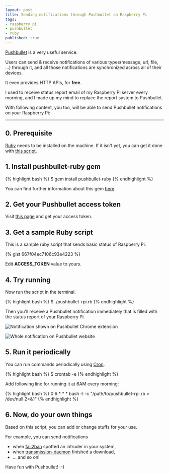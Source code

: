 ```yaml
---
layout: post
title: Sending notifications through Pushbullet on Raspberry Pi
tags:
- raspberry pi
- pushbullet
- ruby
published: true
---
```


[Pushbullet](https://www.pushbullet.com/) is a very useful service.

Users can send & receive notifications of various types(message, url, file, ...) through it, and all those notifications are synchronized across all of their devices.

It even provides HTTP APIs, for **free**.

I used to receive status report email of my Raspberry Pi server every morning, and I made up my mind to replace the report system to Pushbullet.

With following content, you too, will be able to send Pushbullet notifications on your Raspberry Pi:

----

## 0. Prerequisite

[Ruby](http://www.ruby-lang.org/) needs to be installed on the machine. If it isn't yet, you can get it done with [this script](https://github.com/meinside/dotfiles/raw/master/bin/install_ruby.sh).

## 1. Install pushbullet-ruby gem

{% highlight bash %}
$ gem install pushbullet-ruby
{% endhighlight %}

You can find further information about this gem [here](https://github.com/meinside/pushbullet-ruby).

## 2. Get your Pushbullet access token

Visit [this page](https://www.pushbullet.com/account) and get your access token.

## 3. Get a sample Ruby script

This is a sample ruby script that sends basic status of Raspberry Pi.

{% gist 667f04ec7106c93e4223 %}

Edit **ACCESS_TOKEN** value to yours.

## 4. Try running

Now run the script in the terminal.

{% highlight bash %}
$ ./pushbullet-rpi.rb
{% endhighlight %}

Then you'll receive a Pushbullet notification immediately that is filled with the status report of your Raspberry Pi.

![Notification shown on Pushbullet Chrome extension](https://cloud.githubusercontent.com/assets/185988/5773730/13e5f822-9da9-11e4-972c-9d0631f2331e.png)

![Whole notification on Pushbullet website](https://cloud.githubusercontent.com/assets/185988/5773729/13bc8c76-9da9-11e4-8edd-4aaf8a4aa56b.png)

## 5. Run it periodically

You can run commands periodically using [Cron](https://help.ubuntu.com/community/CronHowto).

{% highlight bash %}
$ crontab -e
{% endhighlight %}

Add following line for running it at 6AM every morning:

{% highlight bash %}
0 6 * * * bash -l -c "/path/to/pushbullet-rpi.rb > /dev/null 2>&1"
{% endhighlight %}

## 6. Now, do your own things

Based on this script, you can add or change stuffs for your use.

For example, you can send notifications

* when [fail2ban](http://www.fail2ban.org/) spotted an intruder in your system,
* when [transmission-daemon](https://www.transmissionbt.com/) finished a download,
* ... and so on!

Have fun with Pushbullet! :-)

